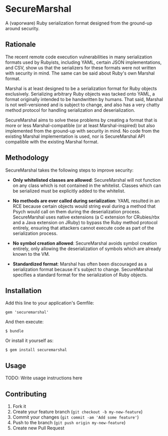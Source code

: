 SecureMarshal
=============

A (vaporware) Ruby serialization format designed from the ground-up
around security.

## Rationale

The recent remote code execution vulnerabilities in many serialization
formats used by Rubyists, including YAML, certain JSON implementations,
and CSV, show us that the serializers for these formats were not written
with security in mind. The same can be said about Ruby's own Marshal format.

Marshal is at least designed to be a serialization format for Ruby objects
exclusively. Serializing arbitrary Ruby objects was tacked onto YAML,
a format originally intended to be handwritten by humans. That said,
Marshal is not well-versioned and is subject to change, and also has a
very chatty method protocol for handling serialization and deserialization.

SecureMarshal aims to solve these problems by creating a format that is
more or less Marshal-compatible (or at least Marshal-inspired) but also
implemented from the ground-up with security in mind. No code from the
existing Marshal implementation is used, nor is SecureMarshal API
compatible with the existing Marshal format.

## Methodology

SecureMarshal takes the following steps to improve security:

* **Only whitelisted classes are allowed**: SecureMarshal will not function
  on any class which is not contained in the whitelist. Classes which can
  be serialized must be explicitly added to the whitelist.

* **No methods are ever called during serialization**: YAML resulted in an
  RCE because certain objects would string eval during a method that Psych
  would call on them during the deserialization process. SecureMarshal
  uses native extensions (a C extension for CRubies/rbx and a Java extension
  on JRuby) to bypass the Ruby method protocol entirely, ensuring that
  attackers cannot execute code as part of the serialization process.

* **No symbol creation allowed**: SecureMarshal avoids symbol creation
  entirely, only allowing the deserialization of symbols which are already
  known to the VM.

* **Standardized format**: Marshal has often been discouraged as a
  serialization format because it's subject to change. SecureMarshal specifies
  a standard format for the serialization of Ruby objects.

## Installation

Add this line to your application's Gemfile:

    gem 'securemarshal'

And then execute:

    $ bundle

Or install it yourself as:

    $ gem install securemarshal

## Usage

TODO: Write usage instructions here

## Contributing

1. Fork it
2. Create your feature branch (`git checkout -b my-new-feature`)
3. Commit your changes (`git commit -am 'Add some feature'`)
4. Push to the branch (`git push origin my-new-feature`)
5. Create new Pull Request
